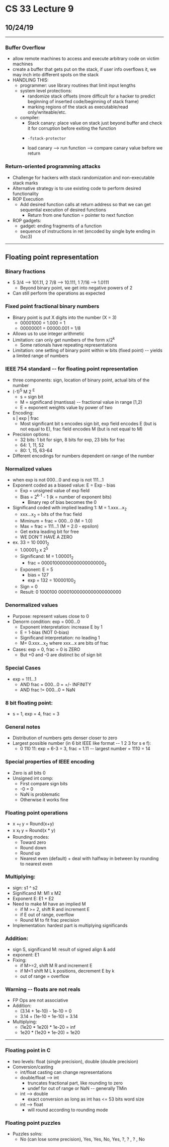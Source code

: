 # CS 33 Lecture 9
## 10/24/19
---
### Buffer Overflow
- allow remote machines to access and execute arbitrary code on victim machines
- create a buffer that gets put on the stack, if user info overflows it, we may inch into different spots on the stack
- HANDLING THIS:
  - programmer: use library routines that limit input lengths
  - system level protections:
    - randomize stack offsets (more difficult for a hacker to predict beginning of inserted code/beginning of stack frame)
    - marking regions of the stack as executable/read only/writeable/etc.
  - compiler:
    - Stack canary: place value on stack just beyond buffer and check it for corruption before exiting the function
    -
      ```
      -fstack-protector
      ```
    - load canary --> run function --> compare canary value before we return

### Return-oriented programming attacks

- Challenge for hackers with stack randomization and non-executable stack marks
- Alternative strategy is to use existing code to perform desired functionality
- ROP Execution
  - Add desired function calls at return address so that we can get sequential execution of desired functions
    - Return from one function = pointer to next function
- ROP gadgets:
  - gadget: ending fragments of a function
  - sequence of instructions in ret (encoded by single byte ending in 0xc3)

---
## Floating point representation
### Binary fractions
- 5 3/4 --> 101.11, 2 7/8 --> 10.111, 1 7/16 --> 1.0111
  - Beyond binary point, we get into negative powers of 2
- Can still perform the operations as expected

### Fixed point fractional binary numbers
- Binary point is put X digits into the number (X = 3)
  - 00001000 = 1.000 = 1
  - 00000001 = 00000.001 = 1/8
- Allows us to use integer arithmetic
- Limitation: can only get numbers of the form x/2<sup>k</sup>
  - Some rationals have repeating representations
- Limitation: one setting of binary point within w bits (fixed point) -- yields a limited range of numbers

### IEEE 754 standard -- for floating point representation
- three components: sign, location of binary point, actual bits of the number
- (-1)<sup>S</sup> M 2 <sup>E</sup>
  - s = sign bit
  - M = significand (mantissa) -- fractional value in range [1,2)
  - E = exponent weights value by power of two
- Encoding:  
  s | exp | frac
  - Most significant bit s encodes sign bit, exp field encodes E (but is not equal to E), frac field encodes M (but is not equal to M)
- Precision options:
  - 32 bits: 1 bit for sign, 8 bits for exp, 23 bits for frac
  - 64: 1, 11, 52
  - 80: 1, 15, 63-64
- Different encodings for numbers dependent on range of the number

### Normalized values
- when exp is not 000...0 and exp is not 111...1
- Exponent coded as a biased value: E = Exp - bias
  - Exp = unsigned value of exp field
  - Bias = 2<sup>k-1</sup> - 1 (k = number of exponent bits)
    - Binary rep of bias becomes the 0
- Significand coded with implied leading 1: M = 1.xxx...x<sub>2</sub>
  - xxx...x<sub>2</sub> = bits of the frac field
  - Miminum = frac = 000...0 (M = 1.0)
  - Max = frac = 111...1 (M = 2.0 - epsilon)
  - Get extra leading bit for free
  - WE DON'T HAVE A ZERO
- ex. 33 = 10 0001<sub>2</sub>
  - 1.00001<sub>2</sub> x 2<sup>5</sup>
  - Significand: M = 1.00001<sub>2</sub>
    - frac = 00001000000000000000000<sub>2</sub>
  - Exponent: E = 5
    - bias = 127
    - exp = 132 = 10000100<sub>2</sub>
  - Sign = 0
  - Result: 0 1000100 00001000000000000000000

### Denormalized values
- Purpose: represent values close to 0
- Denorm condition: exp = 000...0
  - Exponent interpretation: increase E by 1
  - E = 1-bias (NOT 0-bias)
  - Significand interpretation: no leading 1
  - M= 0.xxx...x<sub>2</sub> where xxx...x are bits of frac
- Cases: exp = 0, frac = 0 is ZERO
  - But +0 and -0 are distinct bc of sign bit

### Special Cases
- exp = 111...1
  - AND frac = 000...0 = +/- INFINITY
  - AND frac != 000...0 = NaN

### 8 bit floating point:   
- s = 1, exp = 4, frac = 3

### General notes
- Distribution of numbers gets denser closer to zero
- Largest possible number (in 6 bit IEEE like format -- 1 2 3 for s e f):
  - 0 110 11: exp = 6-3 = 3, frac = 1.11 -- largest number = 1110 = 14

### Special properties of IEEE encoding
- Zero is all bits 0
- Unsigned int comp:
  - First compare sign bits
  - -0 = 0
  - NaN is problematic
  - Otherwise it works fine

### Floating point operations
- x +<sub>f</sub> y = Round(x+y)
- x x<sub>f</sub> y = Round(x * y)
- Rounding modes:
  - Toward zero
  - Round down
  - Round up
  - Nearest even (default) + deal with halfway in between by rounding to nearest even

### Multiplying:  
- sign: s1 ^ s2
- Significand M: M1 x M2
- Exponent E: E1 + E2
- Need to make M have an implied M
  - if M >= 2, shift R and increment E
  - if E out of range, overflow
  - Round M to fit frac precision
- Implementation: hardest part is multiplying significands

### Addition:
- sign S, significand M: result of signed align & add
- exponent: E1
- Fixing:
  - if M>=2, shift M R and increment E
  - if M<1 shift M L k positions, decrement E by k
  - out of range = overflow

### Warning -- floats are not reals
- FP Ops are not associative
- Addition:
  - (3.14 + 1e-10) - 1e-10 = 0
  - 3.14 + (1e-10 + 1e-10) = 3.14
- Multiplying:
  - (1e20 * 1e20) * 1e-20 = inf
  - 1e20 * (1e20 * 1e-20) = 1e20

---
### Floating point in C
- two levels: float (single precision), double (double precision)
- Conversion/casting
  - int/float casting can change representations
  - double/float --> int
    - truncates fractional part, like rounding to zero
    - undef for out of range or NaN -- generally TMin
  - int --> double
    - exact conversion as long as int has <= 53 bits word size
  - int --> float
    - will round according to rounding mode

### Floating point puzzles
- Puzzles solns:
  - No (can lose some precision), Yes, Yes, No, Yes, ?, ? , ? , No
